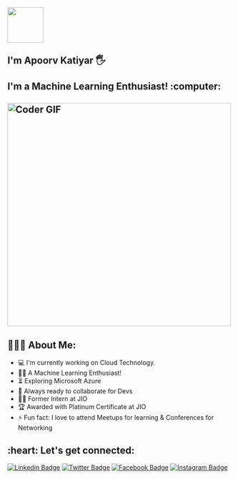 <h2 align="left">
 <abc>
  <br> <img src="https://media.giphy.com/media/26xBwdIuRJiAIqHwA/giphy.gif" width="80"> <br>
  <br> I'm  Apoorv Katiyar 🖐️<br>
  <br> I'm a Machine Learning Enthusiast! :computer:<br>
  <br>
    <img src="https://media.giphy.com/media/neffXsHmkBieY/giphy.gif" alt="Coder GIF" width="500">
 </abc>
</h2> 
<h2 align="left">👨🏻‍💻 About Me:</h2>

- :computer: I'm currently working on Cloud Technology. 
- 👨‍💻 A Machine Learning Enthusiast!
- :hourglass_flowing_sand:  Exploring Microsoft Azure
- :rocket: Always ready to collaborate for Devs
- :man_technologist: Former Intern at JIO
- :trophy: Awarded with Platinum Certificate at JIO
- :zap: Fun fact: I love to attend Meetups for learning & Conferences for Networking<br>

<h2 align="left">:heart: Let's get connected:</h2>

[![Linkedin Badge](https://img.shields.io/badge/-apoorvkatiyar-blue?style=flat-square&logo=Linkedin&logoColor=white&link=https://www.linkedin.com/in/apoorvkatiyar/)](https://www.linkedin.com/in/apoorvkatiyar/) [![Twitter Badge](https://img.shields.io/badge/-@apoorvkatiyar-1ca0f1?style=flat-square&labelColor=1ca0f1&logo=twitter&logoColor=white&link=https://twitter.com/KatiyarApoorv)](https://twitter.com/KatiyarApoorv) [![Facebook Badge](https://img.shields.io/badge/-@apoorvkatiyar-3b5998?style=flat-square&labelColor=3b5998&logo=facebook&logoColor=white&link=https://www.facebook.com/Ap00rv001)](https://www.facebook.com/Ap00rv001) [![Instagram Badge](https://img.shields.io/badge/-@apoorvkatiyar-D7008A?style=flat-square&labelColor=D7008A&logo=Instagram&logoColor=white&link=https://www.instagram.com/ap00rv_katiyar/)](https://www.instagram.com/ap00rv_katiyar/)
